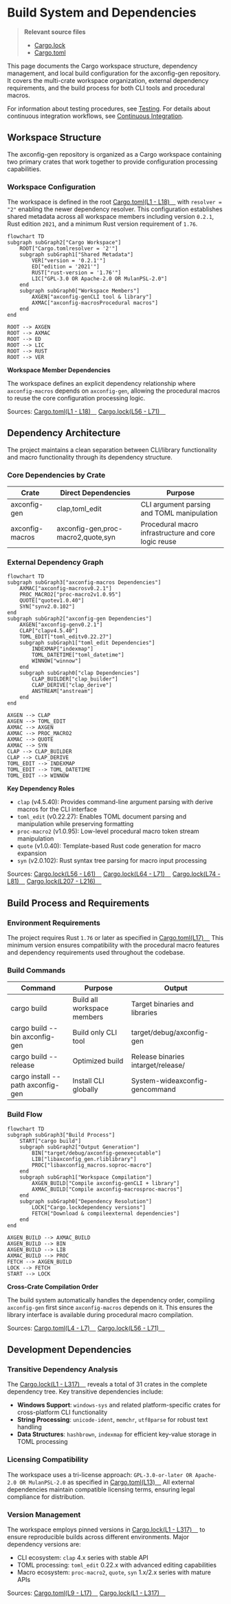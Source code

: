 # Build System and Dependencies

> **Relevant source files**
> * [Cargo.lock](https://github.com/arceos-org/axconfig-gen/blob/99357274/Cargo.lock)
> * [Cargo.toml](https://github.com/arceos-org/axconfig-gen/blob/99357274/Cargo.toml)

This page documents the Cargo workspace structure, dependency management, and local build configuration for the axconfig-gen repository. It covers the multi-crate workspace organization, external dependency requirements, and the build process for both CLI tools and procedural macros.

For information about testing procedures, see [Testing](/arceos-org/axconfig-gen/5.2-testing). For details about continuous integration workflows, see [Continuous Integration](/arceos-org/axconfig-gen/5.3-continuous-integration).

## Workspace Structure

The axconfig-gen repository is organized as a Cargo workspace containing two primary crates that work together to provide configuration processing capabilities.

### Workspace Configuration

The workspace is defined in the root [Cargo.toml(L1 - L18)&emsp;](https://github.com/arceos-org/axconfig-gen/blob/99357274/Cargo.toml#L1-L18) with `resolver = "2"` enabling the newer dependency resolver. This configuration establishes shared metadata across all workspace members including version `0.2.1`, Rust edition `2021`, and a minimum Rust version requirement of `1.76`.

```mermaid
flowchart TD
subgraph subGraph2["Cargo Workspace"]
    ROOT["Cargo.tomlresolver = '2'"]
    subgraph subGraph1["Shared Metadata"]
        VER["version = '0.2.1'"]
        ED["edition = '2021'"]
        RUST["rust-version = '1.76'"]
        LIC["GPL-3.0 OR Apache-2.0 OR MulanPSL-2.0"]
    end
    subgraph subGraph0["Workspace Members"]
        AXGEN["axconfig-genCLI tool & library"]
        AXMAC["axconfig-macrosProcedural macros"]
    end
end

ROOT --> AXGEN
ROOT --> AXMAC
ROOT --> ED
ROOT --> LIC
ROOT --> RUST
ROOT --> VER
```

**Workspace Member Dependencies**

The workspace defines an explicit dependency relationship where `axconfig-macros` depends on `axconfig-gen`, allowing the procedural macros to reuse the core configuration processing logic.

Sources: [Cargo.toml(L1 - L18)&emsp;](https://github.com/arceos-org/axconfig-gen/blob/99357274/Cargo.toml#L1-L18) [Cargo.lock(L56 - L71)&emsp;](https://github.com/arceos-org/axconfig-gen/blob/99357274/Cargo.lock#L56-L71)

## Dependency Architecture

The project maintains a clean separation between CLI/library functionality and macro functionality through its dependency structure.

### Core Dependencies by Crate

|Crate|Direct Dependencies|Purpose|
| --- | --- | --- |
|axconfig-gen|clap,toml_edit|CLI argument parsing and TOML manipulation|
|axconfig-macros|axconfig-gen,proc-macro2,quote,syn|Procedural macro infrastructure and core logic reuse|

### External Dependency Graph

```mermaid
flowchart TD
subgraph subGraph3["axconfig-macros Dependencies"]
    AXMAC["axconfig-macrosv0.2.1"]
    PROC_MACRO2["proc-macro2v1.0.95"]
    QUOTE["quotev1.0.40"]
    SYN["synv2.0.102"]
end
subgraph subGraph2["axconfig-gen Dependencies"]
    AXGEN["axconfig-genv0.2.1"]
    CLAP["clapv4.5.40"]
    TOML_EDIT["toml_editv0.22.27"]
    subgraph subGraph1["toml_edit Dependencies"]
        INDEXMAP["indexmap"]
        TOML_DATETIME["toml_datetime"]
        WINNOW["winnow"]
    end
    subgraph subGraph0["clap Dependencies"]
        CLAP_BUILDER["clap_builder"]
        CLAP_DERIVE["clap_derive"]
        ANSTREAM["anstream"]
    end
end

AXGEN --> CLAP
AXGEN --> TOML_EDIT
AXMAC --> AXGEN
AXMAC --> PROC_MACRO2
AXMAC --> QUOTE
AXMAC --> SYN
CLAP --> CLAP_BUILDER
CLAP --> CLAP_DERIVE
TOML_EDIT --> INDEXMAP
TOML_EDIT --> TOML_DATETIME
TOML_EDIT --> WINNOW
```

**Key Dependency Roles**

* `clap` (v4.5.40): Provides command-line argument parsing with derive macros for the CLI interface
* `toml_edit` (v0.22.27): Enables TOML document parsing and manipulation while preserving formatting
* `proc-macro2` (v1.0.95): Low-level procedural macro token stream manipulation
* `quote` (v1.0.40): Template-based Rust code generation for macro expansion
* `syn` (v2.0.102): Rust syntax tree parsing for macro input processing

Sources: [Cargo.lock(L56 - L61)&emsp;](https://github.com/arceos-org/axconfig-gen/blob/99357274/Cargo.lock#L56-L61) [Cargo.lock(L64 - L71)&emsp;](https://github.com/arceos-org/axconfig-gen/blob/99357274/Cargo.lock#L64-L71) [Cargo.lock(L74 - L81)&emsp;](https://github.com/arceos-org/axconfig-gen/blob/99357274/Cargo.lock#L74-L81) [Cargo.lock(L207 - L216)&emsp;](https://github.com/arceos-org/axconfig-gen/blob/99357274/Cargo.lock#L207-L216)

## Build Process and Requirements

### Environment Requirements

The project requires Rust `1.76` or later as specified in [Cargo.toml(L17)&emsp;](https://github.com/arceos-org/axconfig-gen/blob/99357274/Cargo.toml#L17-L17) This minimum version ensures compatibility with the procedural macro features and dependency requirements used throughout the codebase.

### Build Commands

|Command|Purpose|Output|
| --- | --- | --- |
|cargo build|Build all workspace members|Target binaries and libraries|
|cargo build --bin axconfig-gen|Build only CLI tool|target/debug/axconfig-gen|
|cargo build --release|Optimized build|Release binaries intarget/release/|
|cargo install --path axconfig-gen|Install CLI globally|System-wideaxconfig-gencommand|

### Build Flow

```mermaid
flowchart TD
subgraph subGraph3["Build Process"]
    START["cargo build"]
    subgraph subGraph2["Output Generation"]
        BIN["target/debug/axconfig-genexecutable"]
        LIB["libaxconfig_gen.rliblibrary"]
        PROC["libaxconfig_macros.soproc-macro"]
    end
    subgraph subGraph1["Workspace Compilation"]
        AXGEN_BUILD["Compile axconfig-genCLI + library"]
        AXMAC_BUILD["Compile axconfig-macrosproc-macros"]
    end
    subgraph subGraph0["Dependency Resolution"]
        LOCK["Cargo.lockdependency versions"]
        FETCH["Download & compileexternal dependencies"]
    end
end

AXGEN_BUILD --> AXMAC_BUILD
AXGEN_BUILD --> BIN
AXGEN_BUILD --> LIB
AXMAC_BUILD --> PROC
FETCH --> AXGEN_BUILD
LOCK --> FETCH
START --> LOCK
```

**Cross-Crate Compilation Order**

The build system automatically handles the dependency order, compiling `axconfig-gen` first since `axconfig-macros` depends on it. This ensures the library interface is available during procedural macro compilation.

Sources: [Cargo.toml(L4 - L7)&emsp;](https://github.com/arceos-org/axconfig-gen/blob/99357274/Cargo.toml#L4-L7) [Cargo.lock(L56 - L71)&emsp;](https://github.com/arceos-org/axconfig-gen/blob/99357274/Cargo.lock#L56-L71)

## Development Dependencies

### Transitive Dependency Analysis

The [Cargo.lock(L1 - L317)&emsp;](https://github.com/arceos-org/axconfig-gen/blob/99357274/Cargo.lock#L1-L317) reveals a total of 31 crates in the complete dependency tree. Key transitive dependencies include:

* **Windows Support**: `windows-sys` and related platform-specific crates for cross-platform CLI functionality
* **String Processing**: `unicode-ident`, `memchr`, `utf8parse` for robust text handling
* **Data Structures**: `hashbrown`, `indexmap` for efficient key-value storage in TOML processing

### Licensing Compatibility

The workspace uses a tri-license approach: `GPL-3.0-or-later OR Apache-2.0 OR MulanPSL-2.0` as specified in [Cargo.toml(L13)&emsp;](https://github.com/arceos-org/axconfig-gen/blob/99357274/Cargo.toml#L13-L13) All external dependencies maintain compatible licensing terms, ensuring legal compliance for distribution.

### Version Management

The workspace employs pinned versions in [Cargo.lock(L1 - L317)&emsp;](https://github.com/arceos-org/axconfig-gen/blob/99357274/Cargo.lock#L1-L317) to ensure reproducible builds across different environments. Major dependency versions are:

* CLI ecosystem: `clap` 4.x series with stable API
* TOML processing: `toml_edit` 0.22.x with advanced editing capabilities
* Macro ecosystem: `proc-macro2`, `quote`, `syn` 1.x/2.x series with mature APIs

Sources: [Cargo.toml(L9 - L17)&emsp;](https://github.com/arceos-org/axconfig-gen/blob/99357274/Cargo.toml#L9-L17) [Cargo.lock(L1 - L317)&emsp;](https://github.com/arceos-org/axconfig-gen/blob/99357274/Cargo.lock#L1-L317)